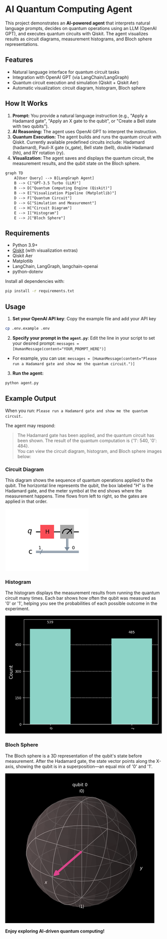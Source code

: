# AI Quantum Computing Agent

This project demonstrates an **AI-powered agent** that interprets natural language prompts, decides on quantum operations using an LLM (OpenAI GPT), and executes quantum circuits with Qiskit. The agent visualizes results as circuit diagrams, measurement histograms, and Bloch sphere representations.

## Features

- Natural language interface for quantum circuit tasks
- Integration with OpenAI GPT (via LangChain/LangGraph)
- Quantum circuit execution and simulation (Qiskit + Qiskit Aer)
- Automatic visualization: circuit diagram, histogram, Bloch sphere

## How It Works

1. **Prompt:** You provide a natural language instruction (e.g., "Apply a Hadamard gate", "Apply an X gate to the qubit", or "Create a Bell state with two qubits").
2. **AI Reasoning:** The agent uses OpenAI GPT to interpret the instruction.
3. **Quantum Execution:** The agent builds and runs the quantum circuit with Qiskit. Currently available predefined circuits include: Hadamard (hadamard), Pauli-X gate (x_gate), Bell state (bell), double Hadamard (hh), and RY rotation (ry).
4. **Visualization:** The agent saves and displays the quantum circuit, the measurement results, and the qubit state on the Bloch sphere.

```mermaid
graph TD
    A[User Query] --> B[LangGraph Agent]
    B --> C["GPT-3.5 Turbo (LLM)"]
    B --> D["Quantum Computing Engine (Qiskit)"]
    B --> E["Visualization Pipeline (Matplotlib)"]
    D --> F["Quantum Circuit"]
    D --> G["Simulation and Measurement"]
    E --> H["Circuit Diagram"]
    E --> I["Histogram"]
    E --> J["Bloch Sphere"]
```

## Requirements

- Python 3.9+
- [Qiskit](https://qiskit.org/) (with visualization extras)
- Qiskit Aer
- Matplotlib
- LangChain, LangGraph, langchain-openai
- python-dotenv

Install all dependencies with:

```bash
pip install -r requirements.txt
```

## Usage

1. **Set your OpenAI API key**: Copy the example file and add your API key
```bash
cp .env.example .env
```

2. **Specify your prompt in the `agent.py`**: Edit the line in your script to set your desired prompt: `messages = [HumanMessage(content="YOUR_PROMPT_HERE")]`
- For example, you can use: `messages = [HumanMessage(content="Please run a Hadamard gate and show me the quantum circuit.")]`  

3. **Run the agent:**

```bash
python agent.py
```

## Example Output

When you run: `Please run a Hadamard gate and show me the quantum circuit.`

The agent may respond:

> The Hadamard gate has been applied, and the quantum circuit has been shown. The result of the quantum computation is {'1': 540, '0': 484}.  
> You can view the circuit diagram, histogram, and Bloch sphere images below:

### Circuit Diagram
This diagram shows the sequence of quantum operations applied to the qubit. The horizontal line represents the qubit, the box labeled "H" is the Hadamard gate, and the meter symbol at the end shows where the measurement happens. Time flows from left to right, so the gates are applied in that order.

![Circuit Diagram](circuit.png)

### Histogram
The histogram displays the measurement results from running the quantum circuit many times. Each bar shows how often the qubit was measured as '0' or '1', helping you see the probabilities of each possible outcome in the experiment.

![Histogram](histogram.png)

### Bloch Sphere
The Bloch sphere is a 3D representation of the qubit's state before measurement. After the Hadamard gate, the state vector points along the X-axis, showing the qubit is in a superposition—an equal mix of '0' and '1'.

![Bloch Sphere](bloch.png)


**Enjoy exploring AI-driven quantum computing!**

